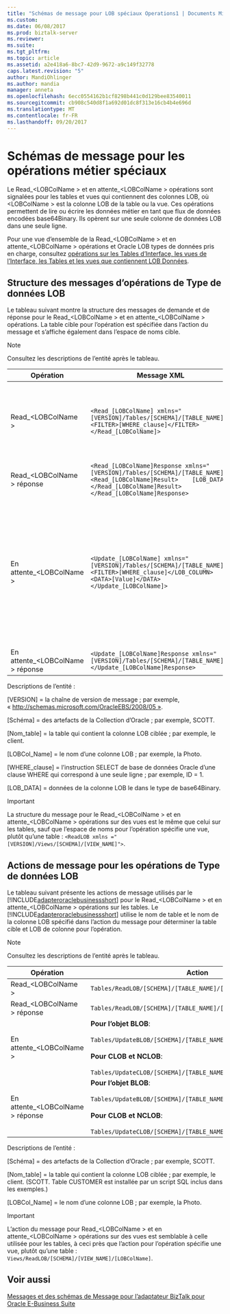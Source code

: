 ```yaml
---
title: "Schémas de message pour LOB spéciaux Operations1 | Documents Microsoft"
ms.custom: 
ms.date: 06/08/2017
ms.prod: biztalk-server
ms.reviewer: 
ms.suite: 
ms.tgt_pltfrm: 
ms.topic: article
ms.assetid: a2e418a6-8bc7-42d9-9672-a9c149f32778
caps.latest.revision: "5"
author: MandiOhlinger
ms.author: mandia
manager: anneta
ms.openlocfilehash: 6ecc0554162b1cf8298b441c0d129bee83540011
ms.sourcegitcommit: cb908c540d8f1a692d01dc8f313e16cb4b4e696d
ms.translationtype: MT
ms.contentlocale: fr-FR
ms.lasthandoff: 09/20/2017
---
```

# <a name="message-schemas-for-special-lob-operations"></a>Schémas de message pour les opérations métier spéciaux
Le Read_\<LOBColName > et en attente_\<LOBColName > opérations sont signalées pour les tables et vues qui contiennent des colonnes LOB, où \<LOBColName > est la colonne LOB de la table ou la vue. Ces opérations permettent de lire ou écrire les données métier en tant que flux de données encodées base64Binary. Ils opèrent sur une seule colonne de données LOB dans une seule ligne.  
  
 Pour une vue d’ensemble de la Read_\<LOBColName > et en attente_\<LOBColName > opérations et Oracle LOB types de données pris en charge, consultez [opérations sur les Tables d’Interface, les vues de l’Interface, les Tables et les vues que contiennent LOB Données](../../adapters-and-accelerators/adapter-oracle-ebs/read-and-update-on-interface-tables-and-views-with-large-object-data-types.md).  
  
## <a name="message-structure-of-lob-data-type-operations"></a>Structure des messages d’opérations de Type de données LOB  
 Le tableau suivant montre la structure des messages de demande et de réponse pour le Read_\<LOBColName > et en attente_\<LOBColName > opérations. La table cible pour l’opération est spécifiée dans l’action du message et s’affiche également dans l’espace de noms cible.  
  
> [!NOTE]
>  Consultez les descriptions de l’entité après le tableau.  
  
|Opération|Message XML| Description|  
|---------------|-----------------|-----------------|  
|Read_\<LOBColName >|`<Read_[LOBColName] xmlns="[VERSION]/Tables/[SCHEMA]/[TABLE_NAME]">  <FILTER>[WHERE_clause]</FILTER></Read_[LOBColName]>`|Les données LOB de la ligne qui correspond à l’emplacement où clause spécifiée dans l’élément de filtre est retourné. Where clause doit correspondre à une seule ligne. S’il existe plus d’une ligne correspondante, le [!INCLUDE[adapteroraclebusinessshort](../../includes/adapteroraclebusinessshort-md.md)] lève une exception.|  
|Read_\<LOBColName > réponse|`<Read_[LOBColName]Response xmlns="[VERSION]/Tables/[SCHEMA]/[TABLE_NAME]">  <Read_[LOBColName]Result>    [LOB_DATA]  </Read_[LOBColName]Result></Read_[LOBColName]Response>`|Les données LOB sont retournées en tant que flux de données de base64Binary encodé.|  
|En attente_\<LOBColName >|`<Update_[LOBColName] xmlns="[VERSION]/Tables/[SCHEMA]/[TABLE_NAME]">  <FILTER>[WHERE_clause]</LOB_COLUMN>  <DATA>[Value]</DATA></Update_[LOBColName]>`|Les données LOB dans la ligne qui correspond à l’emplacement où la clause spécifiée dans l’élément de filtre est mis à jour avec les données de la \<données > élément. Where clause doit correspondre à une seule ligne. S’il existe plus d’une ligne correspondante, le [!INCLUDE[adapteroraclebusinessshort](../../includes/adapteroraclebusinessshort-md.md)] lève une exception.<br /><br /> **Remarque** lors de la mise à jour des colonnes BLOB, la \<données > élément doit toujours contenir une valeur codée en base64. Pour CLOB et NCLOB, le \<données > élément peut avoir des valeurs de chaîne.|  
|En attente_\<LOBColName > réponse|`<Update_[LOBColName]Response xmlns="[VERSION]/Tables/[SCHEMA]/[TABLE_NAME]"></Update_[LOBColName]Response>`|Une réponse vide est retournée.|  
  
 Descriptions de l’entité :  
  
 [VERSION] = la chaîne de version de message ; par exemple, « http://schemas.microsoft.com/OracleEBS/2008/05 ».  
  
 [Schéma] = des artefacts de la Collection d’Oracle ; par exemple, SCOTT.  
  
 [Nom_table] = la table qui contient la colonne LOB ciblée ; par exemple, le client.  
  
 [LOBCol_Name] = le nom d’une colonne LOB ; par exemple, la Photo.  
  
 [WHERE_clause] = l’instruction SELECT de base de données Oracle d’une clause WHERE qui correspond à une seule ligne ; par exemple, ID = 1.  
  
 [LOB_DATA] = données de la colonne LOB le dans le type de base64Binary.  
  
> [!IMPORTANT]
>  La structure du message pour le Read_\<LOBColName > et en attente_\<LOBColName > opérations sur des vues est le même que celui sur les tables, sauf que l’espace de noms pour l’opération spécifie une vue, plutôt qu’une table : `<ReadLOB xmlns ="[VERSION]/Views/[SCHEMA]/[VIEW_NAME]">`.  
  
## <a name="message-actions-for-lob-data-type-operations"></a>Actions de message pour les opérations de Type de données LOB  
 Le tableau suivant présente les actions de message utilisés par le [!INCLUDE[adapteroraclebusinessshort](../../includes/adapteroraclebusinessshort-md.md)] pour le Read_\<LOBColName > et en attente_\<LOBColName > opérations sur les tables. Le [!INCLUDE[adapteroraclebusinessshort](../../includes/adapteroraclebusinessshort-md.md)] utilise le nom de table et le nom de la colonne LOB spécifié dans l’action du message pour déterminer la table cible et LOB de colonne pour l’opération.  
  
> [!NOTE]
>  Consultez les descriptions de l’entité après le tableau.  
  
|Opération|Action|Exemple|  
|---------------|------------|-------------|  
|Read_\<LOBColName >|`Tables/ReadLOB/[SCHEMA]/[TABLE_NAME]/[LOBColName]`|`Tables/ReadLOB/SCOTT/CUSTOMER/Photo`|  
|Read_\<LOBColName > réponse|`Tables/ReadLOB/[SCHEMA]/[TABLE_NAME]/[LOBColName]/response`|`Tables/ReadLOB/SCOTT/CUSTOMER/Photo/response`|  
|En attente_\<LOBColName >|**Pour l’objet BLOB**:<br /><br /> `Tables/UpdateBLOB/[SCHEMA]/[TABLE_NAME]/[LOBColName]`<br /><br /> **Pour CLOB et NCLOB**:<br /><br /> `Tables/UpdateCLOB/[SCHEMA]/[TABLE_NAME]/[LOBColName]`|**Pour l’objet BLOB**:<br /><br /> `Tables/UpdateBLOB/SCOTT/CUSTOMER/Photo/`<br /><br /> **Pour CLOB et NCLOB**:<br /><br /> `Tables/UpdateCLOB/SCOTT/CUSTOMER/Photo1/`|  
|En attente_\<LOBColName > réponse|**Pour l’objet BLOB**:<br /><br /> `Tables/UpdateBLOB/[SCHEMA]/[TABLE_NAME]/[LOBColName]/response`<br /><br /> **Pour CLOB et NCLOB**:<br /><br /> `Tables/UpdateCLOB/[SCHEMA]/[TABLE_NAME]/[LOBColName]/response`|**Pour l’objet BLOB**:<br /><br /> `Tables/UpdateBLOB/SCOTT/CUSTOMER/Photo/response`<br /><br /> **Pour CLOB et NCLOB**:<br /><br /> `Tables/UpdateCLOB/SCOTT/CUSTOMER/Photo1/response`|  
  
 Descriptions de l’entité :  
  
 [Schéma] = des artefacts de la Collection d’Oracle ; par exemple, SCOTT.  
  
 [Nom_table] = la table qui contient la colonne LOB ciblée ; par exemple, le client. (SCOTT. Table CUSTOMER est installée par un script SQL inclus dans les exemples.)  
  
 [LOBCol_Name] = le nom d’une colonne LOB ; par exemple, la Photo.  
  
> [!IMPORTANT]
>  L’action du message pour Read_\<LOBColName > et en attente_\<LOBColName > opérations sur des vues est semblable à celle utilisée pour les tables, à ceci près que l’action pour l’opération spécifie une vue, plutôt qu’une table : `Views/ReadLOB/[SCHEMA]/[VIEW_NAME]/[LOBColName]`.  
  
## <a name="see-also"></a>Voir aussi  
 [Messages et des schémas de Message pour l’adaptateur BizTalk pour Oracle E-Business Suite](../../adapters-and-accelerators/adapter-oracle-ebs/messages-and-message-schemas-for-biztalk-adapter-for-oracle-e-business-suite.md)